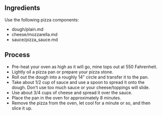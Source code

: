## Ingredients

Use the following pizza components:

* dough/plain.md
* cheese/mozzarella.md
* sauce/pizza_sauce.md

## Process

* Pre-heat your oven as high as it will go, mine tops out at 550 Fahrenheit.
* Lightly oil a pizza pan or prepare your pizza stone.
* Roll out the dough into a roughly 14" circle and transfer it to the pan.
* Take about 1/2 cup of sauce and use a spoon to spread it onto the dough. Don't use too much sauce or your cheese/toppings will slide.
* Use about 3/4 cups of cheese and spread it over the sauce.
* Place the pan in the oven for approximately 8 minutes.
* Remove the pizza from the oven, let cool for a minute or so, and then slice it up.
 
